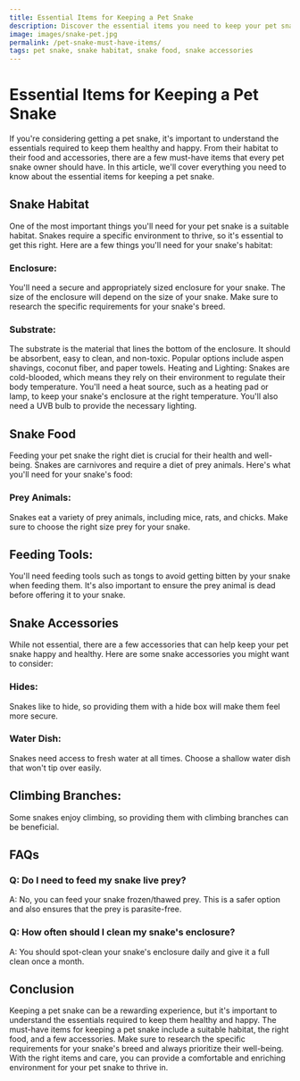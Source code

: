 ```yaml
---
title: Essential Items for Keeping a Pet Snake
description: Discover the essential items you need to keep your pet snake happy and healthy. From habitat to food and accessories, we cover everything you need to know.
image: images/snake-pet.jpg
permalink: /pet-snake-must-have-items/
tags: pet snake, snake habitat, snake food, snake accessories
---
```


# Essential Items for Keeping a Pet Snake
If you're considering getting a pet snake, it's important to understand the essentials required to keep them healthy and happy. From their habitat to their food and accessories, there are a few must-have items that every pet snake owner should have. In this article, we'll cover everything you need to know about the essential items for keeping a pet snake.

## Snake Habitat
One of the most important things you'll need for your pet snake is a suitable habitat. Snakes require a specific environment to thrive, so it's essential to get this right. Here are a few things you'll need for your snake's habitat:

### Enclosure: 

You'll need a secure and appropriately sized enclosure for your snake. The size of the enclosure will depend on the size of your snake. Make sure to research the specific requirements for your snake's breed.
### Substrate: 

The substrate is the material that lines the bottom of the enclosure. It should be absorbent, easy to clean, and non-toxic. Popular options include aspen shavings, coconut fiber, and paper towels.
Heating and Lighting: Snakes are cold-blooded, which means they rely on their environment to regulate their body temperature. You'll need a heat source, such as a heating pad or lamp, to keep your snake's enclosure at the right temperature. You'll also need a UVB bulb to provide the necessary lighting.

## Snake Food
Feeding your pet snake the right diet is crucial for their health and well-being. Snakes are carnivores and require a diet of prey animals. Here's what you'll need for your snake's food:

### Prey Animals: 

Snakes eat a variety of prey animals, including mice, rats, and chicks. Make sure to choose the right size prey for your snake.

## Feeding Tools:

 You'll need feeding tools such as tongs to avoid getting bitten by your snake when feeding them. It's also important to ensure the prey animal is dead before offering it to your snake.

## Snake Accessories
While not essential, there are a few accessories that can help keep your pet snake happy and healthy. Here are some snake accessories you might want to consider:

### Hides: 

Snakes like to hide, so providing them with a hide box will make them feel more secure.
### Water Dish: 

Snakes need access to fresh water at all times. Choose a shallow water dish that won't tip over easily.

## Climbing Branches:

Some snakes enjoy climbing, so providing them with climbing branches can be beneficial.

## FAQs
### Q: Do I need to feed my snake live prey?
A: No, you can feed your snake frozen/thawed prey. This is a safer option and also ensures that the prey is parasite-free.

### Q: How often should I clean my snake's enclosure?
A: You should spot-clean your snake's enclosure daily and give it a full clean once a month.

## Conclusion
Keeping a pet snake can be a rewarding experience, but it's important to understand the essentials required to keep them healthy and happy. The must-have items for keeping a pet snake include a suitable habitat, the right food, and a few accessories. Make sure to research the specific requirements for your snake's breed and always prioritize their well-being. With the right items and care, you can provide a comfortable and enriching environment for your pet snake to thrive in.